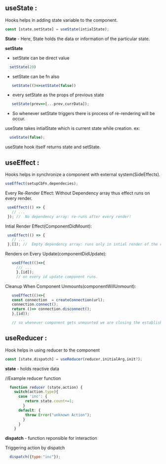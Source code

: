 ## useState :
  Hooks helps in adding state variable to the component.
  ```javascript
  const [state,setState] = useState(intialState);
  ```
  **State** - 
  Here, State holds the data or information of the particular state.
  
  **setState**
  + setState can be direct value 
  ```javascript
    setState(20)
  ```
  + setState can be fn also 
  ```javascript
     setState(()=>setState(false))
  ``` 
  + every setState as the props of previous state 
  ```javascript
     setState(prev=>[...prev,currData]);
  ``` 
  
  + So whenever setState triggers there is process of re-rendering will be occur.
  
  useState takes intialState which is current state while creation.
  ex: 
  ```javascript
    useState(false);
  ```

  useState hook itself returns state and setState.
  
  
## useEffect :
  Hooks helps in synchronize a component with external system(SideEffects).
  ```javascript  
  useEffect(setupCbFn,dependecies);
  ```
  
  Every Re-Render Effect:
  Without Dependency array thus effect runs on every render.
   ```javascript
    useEffect(() => {
      // ...
    }); //  No dependency array: re-runs after every render!
   ```
  Intial Render Effect(ComponentDidMount):
   ```javascript
    useEffect(() => {
      // ...
    },[]); //  Empty dependency array: runs only in intial render of the component !
   ```
  
  Renders on Every Update(componentDidUpdate):
   ```javascript
      useEffect(()=>{
        /// ...
        },[id]);
        // on every id update component runs.
   ```
  Cleanup When Component Unmounts(componentWillUnmount):
   ```javascript
      useEffect(()=>{
      const connection  = createConnection(url);
      connection.connect();
      return ()=> connection.disconnect();
      },[id]);
   
      // so whenever component gets unmounted we are closing the established connection(clean up)
   ```
  
## useReducer :
   Hook helps in using reducer to the component
   
   ```javascript
   const [state,dispatch] = useReducer(reducer,initialArg,init?);
   ```
   
   **state** - holds reactive data
  
   //Example reducer function
   ```javascript
     function reducer (state,action) {
       switch(action.type){
         case 'inc': {
            return state.count+=1;
           }
         default: {
            throw Error("unknown Action"); 
           }
         }
       }
   ``` 
   **dispatch** - function reponsible for interaction
   
  Triggering action by dispatch
   ```javascript
     dispatch({type:"inc"});
   ```
     
     
